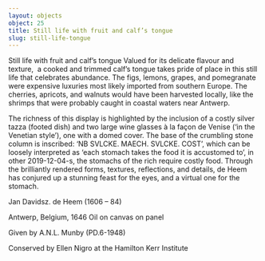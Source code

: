 ```yaml
---
layout: objects
object: 25
title: Still life with fruit and calf’s tongue
slug: still-life-tongue
---
```

Still life with fruit and calf’s tongue  Valued for its delicate flavour and texture,  a cooked and trimmed calf’s tongue takes pride of place in this still life that celebrates abundance. The figs, lemons, grapes, and pomegranate were expensive luxuries most likely imported from southern Europe. The cherries, apricots, and walnuts would have  been harvested locally, like the shrimps that  were probably caught in coastal waters near Antwerp.  

The richness of this display is highlighted by the inclusion of a costly silver tazza (footed dish) and two large wine glasses à la façon de Venise (‘in the Venetian style’), one with a domed cover. The base of the crumbling stone column is inscribed: ‘NB SVLCKE. MAECH. SVLCKE. COST’, which can be loosely interpreted as ‘each stomach takes the food it is accustomed to’, in other 2019-12-04-s, the stomachs of the rich require costly food. Through the brilliantly rendered forms, textures, reflections, and details, de Heem has conjured up a stunning feast for the eyes, and a virtual one for the stomach.

Jan Davidsz. de Heem (1606 – 84)  

Antwerp, Belgium, 1646 Oil on canvas on panel  

Given by A.N.L. Munby (PD.6-1948)  

Conserved by Ellen Nigro at the Hamilton Kerr Institute
